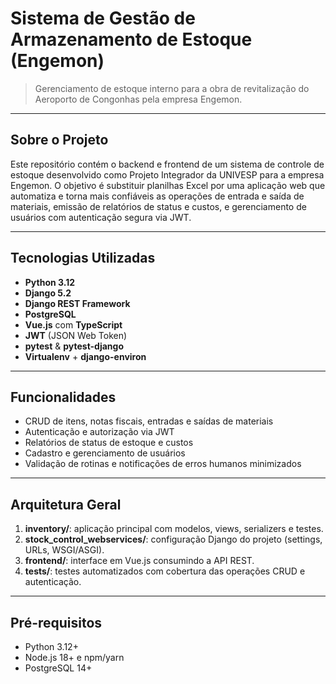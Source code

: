 # Sistema de Gestão de Armazenamento de Estoque (Engemon)

> Gerenciamento de estoque interno para a obra de revitalização do Aeroporto de Congonhas pela empresa Engemon.

---

## Sobre o Projeto

Este repositório contém o backend e frontend de um sistema de controle de estoque desenvolvido como Projeto Integrador da UNIVESP para a empresa Engemon. O objetivo é substituir planilhas Excel por uma aplicação web que automatiza e torna mais confiáveis as operações de entrada e saída de materiais, emissão de relatórios de status e custos, e gerenciamento de usuários com autenticação segura via JWT.

---

## Tecnologias Utilizadas

* **Python 3.12**
* **Django 5.2**
* **Django REST Framework**
* **PostgreSQL**
* **Vue.js** com **TypeScript**
* **JWT** (JSON Web Token)
* **pytest** & **pytest-django**
* **Virtualenv** + **django-environ**

---

## Funcionalidades

* CRUD de itens, notas fiscais, entradas e saídas de materiais
* Autenticação e autorização via JWT
* Relatórios de status de estoque e custos
* Cadastro e gerenciamento de usuários
* Validação de rotinas e notificações de erros humanos minimizados

---

## Arquitetura Geral

1. **inventory/**: aplicação principal com modelos, views, serializers e testes.
2. **stock\_control\_webservices/**: configuração Django do projeto (settings, URLs, WSGI/ASGI).
3. **frontend/**: interface em Vue.js consumindo a API REST.
4. **tests/**: testes automatizados com cobertura das operações CRUD e autenticação.

---

## Pré-requisitos

* Python 3.12+
* Node.js 18+ e npm/yarn
* PostgreSQL 14+
